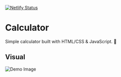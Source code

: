 [![Netlify Status](https://api.netlify.com/api/v1/badges/45d4d82a-cb58-4f1a-ac6c-0189567cf59d/deploy-status)](https://app.netlify.com/sites/jscalculator10/deploys)
# Calculator
Simple calculator built with HTML/CSS & JavaScript.
:cowboy_hat_face:

## Visual
![Demo Image](https://github.com/rs9110/JS-Calculator/blob/master/Image/Demo%20Image.png)
